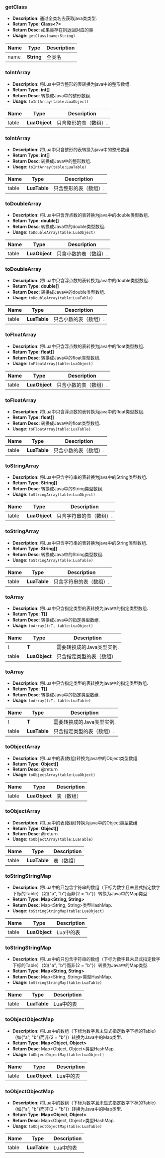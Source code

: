 
### getClass
+ **Description**:  通过全类名去获取java类类型.
+ **Return Type**: **Class<?>**
+ **Return Desc**: 如果类存在则返回对应的类
+ **Usage**: `getClass(name:String)`

|Name|Type|Description|
|-|-|-|
|name|**String**|全类名|
### toIntArray
+ **Description**:  将Lua中只含整形的表转换为java中的整形数组.
+ **Return Type**: **int[]**
+ **Return Desc**: 转换成Java中的整形数组.
+ **Usage**: `toIntArray(table:LuaObject)`

|Name|Type|Description|
|-|-|-|
|table|**LuaObject**|只含整形的表（数组）.|
### toIntArray
+ **Description**:  将Lua中只含整形的表转换为java中的整形数组.
+ **Return Type**: **int[]**
+ **Return Desc**: 转换成Java中的整形数组.
+ **Usage**: `toIntArray(table:LuaTable)`

|Name|Type|Description|
|-|-|-|
|table|**LuaTable**|只含整形的表（数组）.|
### toDoubleArray
+ **Description**:  将Lua中只含浮点数的表转换为java中的double类型数组.
+ **Return Type**: **double[]**
+ **Return Desc**: 转换成Java中的double类型数组.
+ **Usage**: `toDoubleArray(table:LuaObject)`

|Name|Type|Description|
|-|-|-|
|table|**LuaObject**|只含小数的表（数组）.|
### toDoubleArray
+ **Description**:  将Lua中只含浮点数的表转换为java中的double类型数组.
+ **Return Type**: **double[]**
+ **Return Desc**: 转换成Java中的double类型数组.
+ **Usage**: `toDoubleArray(table:LuaTable)`

|Name|Type|Description|
|-|-|-|
|table|**LuaTable**|只含小数的表（数组）.|
### toFloatArray
+ **Description**:  将Lua中只含浮点数的表转换为java中的float类型数组.
+ **Return Type**: **float[]**
+ **Return Desc**: 转换成Java中的float类型数组.
+ **Usage**: `toFloatArray(table:LuaObject)`

|Name|Type|Description|
|-|-|-|
|table|**LuaObject**|只含小数的表（数组）.|
### toFloatArray
+ **Description**:  将Lua中只含浮点数的表转换为java中的float类型数组.
+ **Return Type**: **float[]**
+ **Return Desc**: 转换成Java中的float类型数组.
+ **Usage**: `toFloatArray(table:LuaTable)`

|Name|Type|Description|
|-|-|-|
|table|**LuaTable**|只含小数的表（数组）.|
### toStringArray
+ **Description**:  将Lua中只含字符串的表转换为java中的String类型数组.
+ **Return Type**: **String[]**
+ **Return Desc**: 转换成Java中的String类型数组.
+ **Usage**: `toStringArray(table:LuaObject)`

|Name|Type|Description|
|-|-|-|
|table|**LuaObject**|只含字符串的表（数组）.|
### toStringArray
+ **Description**:  将Lua中只含字符串的表转换为java中的String类型数组.
+ **Return Type**: **String[]**
+ **Return Desc**: 转换成Java中的String类型数组.
+ **Usage**: `toStringArray(table:LuaTable)`

|Name|Type|Description|
|-|-|-|
|table|**LuaTable**|只含字符串的表（数组）.|
### toArray
+ **Description**:  将Lua中只含指定类型的表转换为java中的指定类型数组.
+ **Return Type**: **T[]**
+ **Return Desc**: 转换成Java中的指定类型数组.
+ **Usage**: `toArray(t:T, table:LuaObject)`

|Name|Type|Description|
|-|-|-|
|t|**T**|需要转换成的Java类型实例.|
|table|**LuaObject**|只含指定类型的表（数组）.|
### toArray
+ **Description**:  将Lua中只含指定类型的表转换为java中的指定类型数组.
+ **Return Type**: **T[]**
+ **Return Desc**: 转换成Java中的指定类型数组.
+ **Usage**: `toArray(t:T, table:LuaTable)`

|Name|Type|Description|
|-|-|-|
|t|**T**|需要转换成的Java类型实例.|
|table|**LuaTable**|只含指定类型的表（数组）.|
### toObjectArray
+ **Description**:  将Lua中的表(数组)转换为java中的Object类型数组.
+ **Return Type**: **Object[]**
+ **Return Desc**: @return
+ **Usage**: `toObjectArray(table:LuaObject)`

|Name|Type|Description|
|-|-|-|
|table|**LuaObject**|表（数组）|
### toObjectArray
+ **Description**:  将Lua中的表(数组)转换为java中的Object类型数组.
+ **Return Type**: **Object[]**
+ **Return Desc**: @return
+ **Usage**: `toObjectArray(table:LuaTable)`

|Name|Type|Description|
|-|-|-|
|table|**LuaTable**|表（数组）|
### toStringStringMap
+ **Description**:  将Lua中的只包含字符串的数组（下标为数字且未显式指定数字下标的Table）（如{"a", "b"}而非{2 = "b"}）转换为Java中的Map类型.
+ **Return Type**: **Map<String, String>**
+ **Return Desc**: Map<String, String>类型HashMap.
+ **Usage**: `toStringStringMap(table:LuaObject)`

|Name|Type|Description|
|-|-|-|
|table|**LuaObject**|Lua中的表|
### toStringStringMap
+ **Description**:  将Lua中的只包含字符串的数组（下标为数字且未显式指定数字下标的Table）（如{"a", "b"}而非{2 = "b"}）转换为Java中的Map类型.
+ **Return Type**: **Map<String, String>**
+ **Return Desc**: Map<String, String>类型HashMap.
+ **Usage**: `toStringStringMap(table:LuaTable)`

|Name|Type|Description|
|-|-|-|
|table|**LuaTable**|Lua中的表|
### toObjectObjectMap
+ **Description**:  将Lua中的数组（下标为数字且未显式指定数字下标的Table）（如{"a", "b"}而非{2 = "b"}）转换为Java中的Map类型.
+ **Return Type**: **Map<Object, Object>**
+ **Return Desc**: Map<Object, Object>类型HashMap.
+ **Usage**: `toObjectObjectMap(table:LuaObject)`

|Name|Type|Description|
|-|-|-|
|table|**LuaObject**|Lua中的表|
### toObjectObjectMap
+ **Description**:  将Lua中的数组（下标为数字且未显式指定数字下标的Table）（如{"a", "b"}而非{2 = "b"}）转换为Java中的Map类型.
+ **Return Type**: **Map<Object, Object>**
+ **Return Desc**: Map<Object, Object>类型HashMap.
+ **Usage**: `toObjectObjectMap(table:LuaTable)`

|Name|Type|Description|
|-|-|-|
|table|**LuaTable**|Lua中的表|
